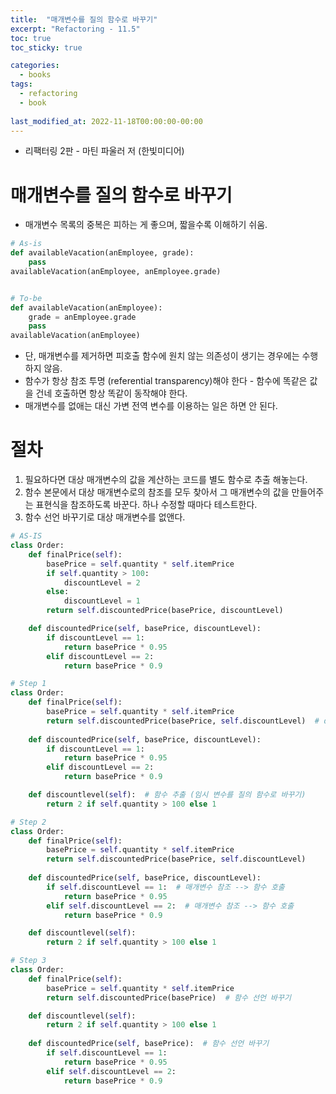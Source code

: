 ```yaml
---
title:  "매개변수를 질의 함수로 바꾸기"
excerpt: "Refactoring - 11.5"
toc: true
toc_sticky: true

categories:
  - books
tags:
  - refactoring
  - book
  
last_modified_at: 2022-11-18T00:00:00-00:00
---
```


* 리팩터링 2판 - 마틴 파울러 저 (한빛미디어)

# 매개변수를 질의 함수로 바꾸기
* 매개변수 목록의 중복은 피하는 게 좋으며, 짧을수록 이해하기 쉬움.

```python
# As-is
def availableVacation(anEmployee, grade):
    pass
availableVacation(anEmployee, anEmployee.grade)


# To-be
def availableVacation(anEmployee):
    grade = anEmployee.grade
    pass
availableVacation(anEmployee)
```

* 단, 매개변수를 제거하면 피호출 함수에 원치 않는 의존성이 생기는 경우에는 수행하지 않음.
* 함수가 항상 참조 투명 (referential transparency)해야 한다 - 함수에 똑같은 값을 건네 호출하면 항상 똑같이 동작해야 한다.
* 매개변수를 없애는 대신 가변 전역 변수를 이용하는 일은 하면 안 된다.

# 절차
1. 필요하다면 대상 매개변수의 값을 계산하는 코드를 별도 함수로 추출 해놓는다.
2. 함수 본문에서 대상 매개변수로의 참조를 모두 찾아서 그 매개변수의 값을 만들어주는 표현식을 참조하도록 바꾼다. 하나 수정할 때마다 테스트한다.
3. 함수 선언 바꾸기로 대상 매개변수를 없앤다.

```python
# AS-IS
class Order:
    def finalPrice(self):
        basePrice = self.quantity * self.itemPrice
        if self.quantity > 100:
            discountLevel = 2
        else:
            discountLevel = 1
        return self.discountedPrice(basePrice, discountLevel)

    def discountedPrice(self, basePrice, discountLevel):
        if discountLevel == 1:
            return basePrice * 0.95
        elif discountLevel == 2:
            return basePrice * 0.9
```

```python
# Step 1
class Order:
    def finalPrice(self):
        basePrice = self.quantity * self.itemPrice
        return self.discountedPrice(basePrice, self.discountLevel)  # discountLevel --> self.discountLevel
    
    def discountedPrice(self, basePrice, discountLevel):
        if discountLevel == 1:
            return basePrice * 0.95
        elif discountLevel == 2:
            return basePrice * 0.9

    def discountlevel(self):  # 함수 추출 (임시 변수를 질의 함수로 바꾸기)
        return 2 if self.quantity > 100 else 1
```

```python
# Step 2
class Order:
    def finalPrice(self):
        basePrice = self.quantity * self.itemPrice
        return self.discountedPrice(basePrice, self.discountLevel)
   
    def discountedPrice(self, basePrice, discountLevel):
        if self.discountLevel == 1:  # 매개변수 참조 --> 함수 호출
            return basePrice * 0.95
        elif self.discountLevel == 2:  # 매개변수 참조 --> 함수 호출
            return basePrice * 0.9

    def discountlevel(self):
        return 2 if self.quantity > 100 else 1
```

```python
# Step 3
class Order:
    def finalPrice(self):
        basePrice = self.quantity * self.itemPrice
        return self.discountedPrice(basePrice)  # 함수 선언 바꾸기

    def discountlevel(self):
        return 2 if self.quantity > 100 else 1
    
    def discountedPrice(self, basePrice):  # 함수 선언 바꾸기
        if self.discountLevel == 1:
            return basePrice * 0.95
        elif self.discountLevel == 2:
            return basePrice * 0.9
```
